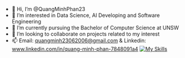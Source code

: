 - 👋 Hi, I’m @QuangMinhPhan23
- 👀 I’m interested in Data Science, AI Developing and Software Engineering
- 🌱 I’m currently pursuing the Bachelor of Computer Science at UNSW
- 💞️ I’m looking to collaborate on projects related to my interest 
- 📫 Email: quangminh23062006@gmail.com & Linkedin: www.linkedin.com/in/quang-minh-phan-7848091a4
[![My Skills](https://skillicons.dev/icons?i=py,react,sklearn,docker,pytorch,docker,nodejs,opencv,c,js,html,css,mysql)](https://skillicons.dev)
<!---
QuangMinhPhan23/QuangMinhPhan23 is a ✨ special ✨ repository because its `README.md` (this file) appears on your GitHub profile.
You can click the Preview link to take a look at your changes.
--->
